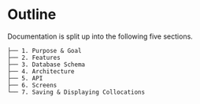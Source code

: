 # Outline

Documentation is split up into the following five sections.

```
├── 1. Purpose & Goal
├── 2. Features
├── 3. Database Schema
├── 4. Architecture
├── 5. API
├── 6. Screens
└── 7. Saving & Displaying Collocations
```
